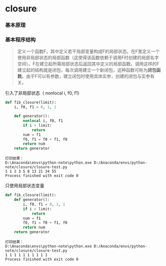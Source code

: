 # closure

### 基本原理

### 基本程序结构
>   定义一个函数F，其中定义若干局部变量构成F的局部状态。在F里定义一个使用非局部状态的局部函数（这使得该函数依赖于调用F时创建的局部名字空间）。F在建立起所需局部状态后返回其中定义的局部函数。调用这样的F建立起的结构就是闭包，每次调用建立一个新闭包，这种函数可称为**闭包函数**。由于F可以有参数，建立闭包时使用具体实参，创建的闭包与实参有关。

引入了非局部状态（ nonlocal i, f0, f1）
```python
def fib_closure(limit):
    i, f0, f1 = 0, 1, 1

    def generator():
        nonlocal i, f0, f1
        if i > limit:
            return
        num = f1
        f0, f1 = f0 + f1, f0
        return num
    return generator
```
```
打印结果：
D:\Anaconda\envs\python-note\python.exe D:/Anaconda/envs/python-note/closure/closure-test.py
1 1 2 3 5 8 13 21 34 55 
Process finished with exit code 0
```

只使用局部状态变量
```python
def fib_closure(limit):
    def generator():
        i, f0, f1 = 0, 1, 1
        if i > limit:
            return
        num = f1
        f0, f1 = f0 + f1, f0
        return num
    return generator
```
```
打印结果：
D:\Anaconda\envs\python-note\python.exe D:/Anaconda/envs/python-note/closure/closure-test.py
1 1 1 1 1 1 1 1 1 1 
Process finished with exit code 0
```
